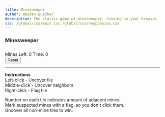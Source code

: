 ```yaml
---
title: Minesweeper
author: Hayden Buscher
description: The classic game of minesweeper, running in your browser.
css: /global/css/main.css /global/css/responsive.css
---
```


### Minesweeper  
<canvas id="myCanvas" class="margins" width="513" height="513" style="background-color:gray"></canvas> 
<div style="padding-top:10px"> 
<p style="display:inline">Mines Left: <span id='mineDisp'>0</span></p>
<p style="display:inline">Time: <span id='timeDisp'>0</span></p>
</div>
<button type="button" onclick=reset()>Reset</button>  

---

**Instructions**  
Left-click - Uncover tile  
Middle-click - Uncover neighbors  
Right-click - Flag tile

Number on each tile indicates amount of adjacent mines.  
Mark suspected mines with a flag, so you don't click them.  
Uncover all non-mine tiles to win.  

<body oncontextmenu="return false;">
<script type="text/javascript" src='js/mines/mines.js'></script>
